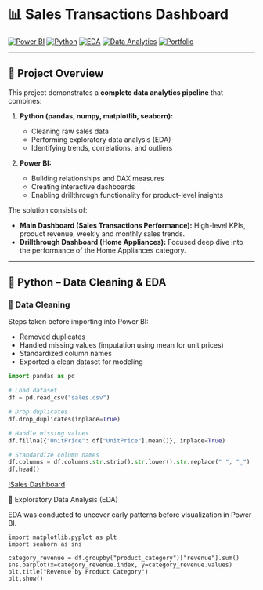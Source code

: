 # 📊 Sales Transactions Dashboard  
[![Power BI](https://img.shields.io/badge/Tool-PowerBI-F2C811?logo=power-bi&logoColor=white)](https://powerbi.microsoft.com/) 
[![Python](https://img.shields.io/badge/Language-Python-3776AB?logo=python&logoColor=white)]()
[![EDA](https://img.shields.io/badge/Process-Exploratory%20Data%20Analysis-orange)]()
[![Data Analytics](https://img.shields.io/badge/Focus-Business%20Intelligence-blue)]()
[![Portfolio](https://img.shields.io/badge/Type-Data%20Analytics%20Portfolio-green)]()

---

## 📌 Project Overview  
This project demonstrates a **complete data analytics pipeline** that combines:  

1. **Python (pandas, numpy, matplotlib, seaborn):**  
   - Cleaning raw sales data  
   - Performing exploratory data analysis (EDA)  
   - Identifying trends, correlations, and outliers  

2. **Power BI:**  
   - Building relationships and DAX measures  
   - Creating interactive dashboards  
   - Enabling drillthrough functionality for product-level insights  

The solution consists of:  
- **Main Dashboard (Sales Transactions Performance):** High-level KPIs, product revenue, weekly and monthly sales trends.  
- **Drillthrough Dashboard (Home Appliances):** Focused deep dive into the performance of the Home Appliances category.  

---

## 🐍 Python – Data Cleaning & EDA  

### 🔹 Data Cleaning  
Steps taken before importing into Power BI:  
- Removed duplicates  
- Handled missing values (imputation using mean for unit prices)  
- Standardized column names  
- Exported a clean dataset for modeling  

```python
import pandas as pd  

# Load dataset  
df = pd.read_csv("sales.csv")  

# Drop duplicates  
df.drop_duplicates(inplace=True)  

# Handle missing values  
df.fillna({"UnitPrice": df["UnitPrice"].mean()}, inplace=True)  

# Standardize column names  
df.columns = df.columns.str.strip().str.lower().str.replace(" ", "_")  
df.head()  
```
[!Sales Dashboard](Sales%20python%20images/Sales%20dataset%20image(3).png)

🔹 Exploratory Data Analysis (EDA)

EDA was conducted to uncover early patterns before visualization in Power BI.
```
import matplotlib.pyplot as plt  
import seaborn as sns  

category_revenue = df.groupby("product_category")["revenue"].sum()  
sns.barplot(x=category_revenue.index, y=category_revenue.values)  
plt.title("Revenue by Product Category")  
plt.show()  
```

